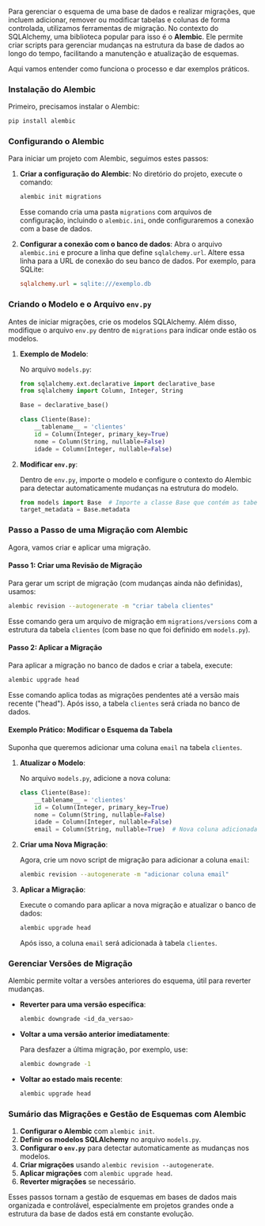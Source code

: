 Para gerenciar o esquema de uma base de dados e realizar migrações, que incluem adicionar, remover ou modificar tabelas e colunas de forma controlada, utilizamos ferramentas de migração. No contexto do SQLAlchemy, uma biblioteca popular para isso é o **Alembic**. Ele permite criar scripts para gerenciar mudanças na estrutura da base de dados ao longo do tempo, facilitando a manutenção e atualização de esquemas.

Aqui vamos entender como funciona o processo e dar exemplos práticos.

### Instalação do Alembic

Primeiro, precisamos instalar o Alembic:

```bash
pip install alembic
```

### Configurando o Alembic

Para iniciar um projeto com Alembic, seguimos estes passos:

1. **Criar a configuração do Alembic**:
   No diretório do projeto, execute o comando:

   ```bash
   alembic init migrations
   ```

   Esse comando cria uma pasta `migrations` com arquivos de configuração, incluindo o `alembic.ini`, onde configuraremos a conexão com a base de dados.

2. **Configurar a conexão com o banco de dados**:
   Abra o arquivo `alembic.ini` e procure a linha que define `sqlalchemy.url`. Altere essa linha para a URL de conexão do seu banco de dados. Por exemplo, para SQLite:

   ```ini
   sqlalchemy.url = sqlite:///exemplo.db
   ```

### Criando o Modelo e o Arquivo `env.py`

Antes de iniciar migrações, crie os modelos SQLAlchemy. Além disso, modifique o arquivo `env.py` dentro de `migrations` para indicar onde estão os modelos.

1. **Exemplo de Modelo**:

   No arquivo `models.py`:

   ```python
   from sqlalchemy.ext.declarative import declarative_base
   from sqlalchemy import Column, Integer, String

   Base = declarative_base()

   class Cliente(Base):
       __tablename__ = 'clientes'
       id = Column(Integer, primary_key=True)
       nome = Column(String, nullable=False)
       idade = Column(Integer, nullable=False)
   ```

2. **Modificar `env.py`**:

   Dentro de `env.py`, importe o modelo e configure o contexto do Alembic para detectar automaticamente mudanças na estrutura do modelo.

   ```python
   from models import Base  # Importe a classe Base que contém as tabelas
   target_metadata = Base.metadata
   ```

### Passo a Passo de uma Migração com Alembic

Agora, vamos criar e aplicar uma migração.

#### Passo 1: Criar uma Revisão de Migração

Para gerar um script de migração (com mudanças ainda não definidas), usamos:

```bash
alembic revision --autogenerate -m "criar tabela clientes"
```

Esse comando gera um arquivo de migração em `migrations/versions` com a estrutura da tabela `clientes` (com base no que foi definido em `models.py`).

#### Passo 2: Aplicar a Migração

Para aplicar a migração no banco de dados e criar a tabela, execute:

```bash
alembic upgrade head
```

Esse comando aplica todas as migrações pendentes até a versão mais recente ("head"). Após isso, a tabela `clientes` será criada no banco de dados.

#### Exemplo Prático: Modificar o Esquema da Tabela

Suponha que queremos adicionar uma coluna `email` na tabela `clientes`.

1. **Atualizar o Modelo**:

   No arquivo `models.py`, adicione a nova coluna:

   ```python
   class Cliente(Base):
       __tablename__ = 'clientes'
       id = Column(Integer, primary_key=True)
       nome = Column(String, nullable=False)
       idade = Column(Integer, nullable=False)
       email = Column(String, nullable=True)  # Nova coluna adicionada
   ```

2. **Criar uma Nova Migração**:

   Agora, crie um novo script de migração para adicionar a coluna `email`:

   ```bash
   alembic revision --autogenerate -m "adicionar coluna email"
   ```

3. **Aplicar a Migração**:

   Execute o comando para aplicar a nova migração e atualizar o banco de dados:

   ```bash
   alembic upgrade head
   ```

   Após isso, a coluna `email` será adicionada à tabela `clientes`.

### Gerenciar Versões de Migração

Alembic permite voltar a versões anteriores do esquema, útil para reverter mudanças.

- **Reverter para uma versão específica**:

  ```bash
  alembic downgrade <id_da_versao>
  ```

- **Voltar a uma versão anterior imediatamente**:

  Para desfazer a última migração, por exemplo, use:

  ```bash
  alembic downgrade -1
  ```

- **Voltar ao estado mais recente**:

  ```bash
  alembic upgrade head
  ```

### Sumário das Migrações e Gestão de Esquemas com Alembic

1. **Configurar o Alembic** com `alembic init`.
2. **Definir os modelos SQLAlchemy** no arquivo `models.py`.
3. **Configurar o `env.py`** para detectar automaticamente as mudanças nos modelos.
4. **Criar migrações** usando `alembic revision --autogenerate`.
5. **Aplicar migrações** com `alembic upgrade head`.
6. **Reverter migrações** se necessário.

Esses passos tornam a gestão de esquemas em bases de dados mais organizada e controlável, especialmente em projetos grandes onde a estrutura da base de dados está em constante evolução.
